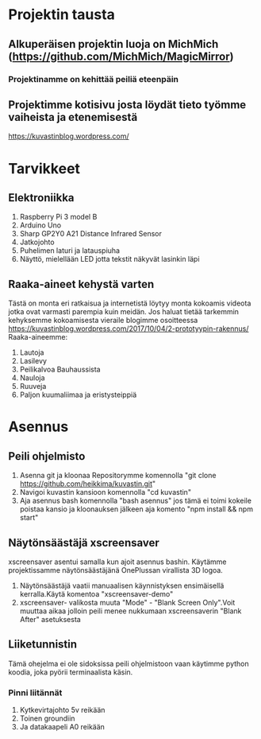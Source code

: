 # Projektin tausta
## Alkuperäisen projektin luoja on MichMich (https://github.com/MichMich/MagicMirror)
### Projektinamme on kehittää peiliä eteenpäin
## Projektimme kotisivu josta löydät tieto työmme vaiheista ja etenemisestä
https://kuvastinblog.wordpress.com/
# Tarvikkeet
## Elektroniikka
1. Raspberry Pi 3 model B
2. Arduino Uno
3. Sharp GP2Y0 A21 Distance Infrared Sensor
4. Jatkojohto
5. Puhelimen laturi ja latauspiuha
6. Näyttö, mielellään LED jotta tekstit näkyvät lasinkin läpi
## Raaka-aineet kehystä varten
Tästä on monta eri ratkaisua ja internetistä löytyy monta kokoamis videota jotka ovat varmasti parempia kuin meidän.
Jos haluat tietää tarkemmin kehyksemme kokoamisesta vieraile blogimme osoitteessa https://kuvastinblog.wordpress.com/2017/10/04/2-prototyypin-rakennus/
Raaka-aineemme:
1. Lautoja
2. Lasilevy
3. Peilikalvoa Bauhaussista
4. Nauloja
5. Ruuveja
6. Paljon kuumaliimaa ja eristysteippiä
# Asennus
## Peili ohjelmisto
1. Asenna git ja kloonaa Repositorymme komennolla "git clone https://github.com/heikkima/kuvastin.git"
2. Navigoi kuvastin kansioon komennolla "cd kuvastin"
3. Aja asennus bash komennolla "bash asennus" jos tämä ei toimi kokeile poistaa kansio ja kloonauksen jälkeen aja komento "npm install && npm start"
## Näytönsäästäjä xscreensaver
xscreensaver asentui samalla kun ajoit asennus bashin. Käytämme projektissamme näytönsäästäjänä OnePlussan virallista 3D logoa.
1. Näytönsäästäjä vaatii manuaalisen käynnistyksen ensimäisellä kerralla.Käytä komentoa "xscreensaver-demo"
2. xscreensaver- valikosta muuta "Mode" - "Blank Screen Only".Voit muuttaa aikaa jolloin peili menee nukkumaan xscreensaverin "Blank After" asetuksesta
## Liiketunnistin
Tämä ohejelma ei ole sidoksissa peili ohjelmistoon vaan käytimme python koodia, joka pyörii terminaalista käsin.
### Pinni liitännät
1. Kytkevirtajohto 5v reikään
2. Toinen groundiin 
3. Ja datakaapeli A0 reikään
  
